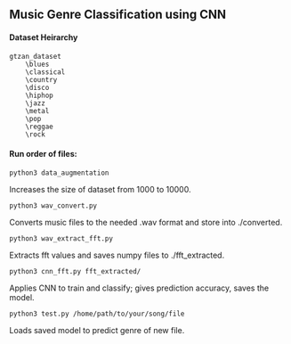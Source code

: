## Music Genre Classification using CNN

#### Dataset Heirarchy
```
gtzan_dataset
	\blues
	\classical
	\country
	\disco
	\hiphop
	\jazz
	\metal
	\pop
	\reggae
	\rock
```

#### Run order of files:

```
python3 data_augmentation
```
Increases the size of dataset from 1000 to 10000.  
```
python3 wav_convert.py
```
Converts music files to the needed .wav format and store into ./converted.  

```
python3 wav_extract_fft.py
```
Extracts fft values and saves numpy files to ./fft_extracted.  

```
python3 cnn_fft.py fft_extracted/
```
Applies CNN to train and classify; gives prediction accuracy, saves the model.  

```
python3 test.py /home/path/to/your/song/file
```
Loads saved model to predict genre of new file.  
